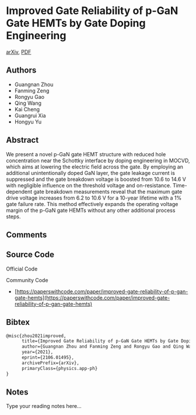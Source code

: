 
# Improved Gate Reliability of p-GaN Gate HEMTs by Gate Doping Engineering

[arXiv](https://arxiv.org/abs/2106.01495), [PDF](https://arxiv.org/pdf/2106.01495.pdf)

## Authors

- Guangnan Zhou
- Fanming Zeng
- Rongyu Gao
- Qing Wang
- Kai Cheng
- Guangrui Xia
- Hongyu Yu

## Abstract

We present a novel p-GaN gate HEMT structure with reduced hole concentration near the Schottky interface by doping engineering in MOCVD, which aims at lowering the electric field across the gate. By employing an additional unintentionally doped GaN layer, the gate leakage current is suppressed and the gate breakdown voltage is boosted from 10.6 to 14.6 V with negligible influence on the threshold voltage and on-resistance. Time-dependent gate breakdown measurements reveal that the maximum gate drive voltage increases from 6.2 to 10.6 V for a 10-year lifetime with a 1% gate failure rate. This method effectively expands the operating voltage margin of the p-GaN gate HEMTs without any other additional process steps.

## Comments



## Source Code

Official Code



Community Code

- [https://paperswithcode.com/paper/improved-gate-reliability-of-p-gan-gate-hemts](https://paperswithcode.com/paper/improved-gate-reliability-of-p-gan-gate-hemts)

## Bibtex

```tex
@misc{zhou2021improved,
      title={Improved Gate Reliability of p-GaN Gate HEMTs by Gate Doping Engineering}, 
      author={Guangnan Zhou and Fanming Zeng and Rongyu Gao and Qing Wang and Kai Cheng and Guangrui Xia and Hongyu Yu},
      year={2021},
      eprint={2106.01495},
      archivePrefix={arXiv},
      primaryClass={physics.app-ph}
}
```

## Notes

Type your reading notes here...

